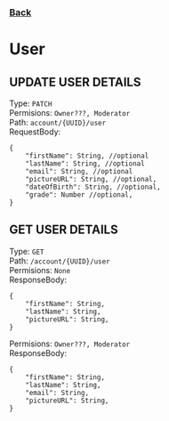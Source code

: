 ### [Back](./Main.md)

# User

## **UPDATE USER DETAILS**

Type: `PATCH`  
Permisions: `Owner???, Moderator`  
Path: `account/{UUID}/user`  
RequestBody:

```
{
    "firstName": String, //optional
    "lastName": String, //optional
    "email": String, //optional
    "pictureURL": String, //optional,
    "dateOfBirth": String, //optional,
    "grade": Number //optional,
}
```

## **GET USER DETAILS**

Type: `GET`  
Path: `/account/{UUID}/user`  
Permisions: `None`  
ResponseBody:

```
{
    "firstName": String,
    "lastName": String,
    "pictureURL": String,
}
```

Permisions: `Owner???, Moderator`  
ResponseBody:

```
{
    "firstName": String,
    "lastName": String,
    "email": String,
    "pictureURL": String,
}
```
